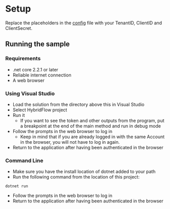 # Setup

Replace the placeholders in the [config](./config.json) file with your TenantID, ClientID and ClientSecret.

## Running the sample

### Requirements

- .net core 2.2.1 or later
- Reliable internet connection
- A web browser

### Using Visual Studio

- Load the solution from the directory above this in Visual Studio
- Select HybridFlow project
- Run it
  - If you want to see the token and other outputs from the program, put a breakpoint at the end of the main method and run in debug mode
- Follow the prompts in the web browser to log in
  - Keep in mind that if you are already logged in with the same Account in the browser, you will not have to log in again.
- Return to the application after having been authenticated in the browser

### Command Line

- Make sure you have the install location of dotnet added to your path
- Run the following command from the location of this project:

```shell
dotnet run
```
- Follow the prompts in the web browser to log in
- Return to the application after having been authenticated in the browser

